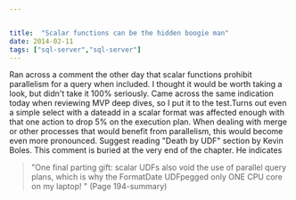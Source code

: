 ```yaml
---


title:  "Scalar functions can be the hidden boogie man"
date: 2014-02-11
tags: ["sql-server","sql-server"]
---
```


Ran across a comment the other day that scalar functions prohibit parallelism for a query when included. I thought it would be worth taking a look, but didn't take it 100% seriously. Came across the same indication today when reviewing MVP deep dives, so I put it to the test.Turns out even a simple select with a dateadd in a scalar format was affected enough with that one action to drop 5% on the execution plan. When dealing with merge or other processes that would benefit from parallelism, this would become even more pronounced.
Suggest reading "Death by UDF" section by Kevin Boles.
This comment is buried at the very end of the chapter. He indicates

> "One final parting gift: scalar UDFs also void the use of parallel query plans, which is why the FormatDate UDFpegged only ONE CPU core on my laptop! " (Page 194-summary)
